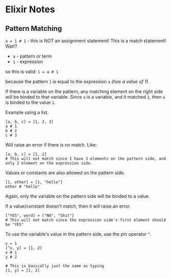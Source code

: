 # Elixir Notes

## Pattern Matching

`a = 1 # 1` - this is NOT an assignment statement! This is a match statement! Wat!?

- `a` - pattern or term
- `1` - expression

so this is valid:
`1 = a # 1`

because the pattern `1` is equal to the expression `a` *(has a value of 1)*.

If there is a variable on the pattern, any matching element on the right side will be binded to that variable.
Since `a` is a variable, and it matched `1`, then `a` is binded to the value `1`.

Example using a list.
```
[a, b, c] = [1, 2, 3]
a # 1
b # 2
c # 3
```

Will raise an error if there is no match. Like:
```
[a, b, c] = [1, 2]
# This will not match since I have 3 elements on the pattern side, and only 2 element on the expression side.
```

Values or constants are also allowed on the pattern side.
```
[1, other] = [1, "hello"]
other # "hello"
```

Again, only the variable on the pattern side will be binded to a value.

If a value/constant doesn't match, then it will raise an error.
```
["YES", word] = ["NO", "Shit"]
# This will not match since the expression side's first element should be "YES"
```

To use the variable's value in the pattern side, use the pin operator `^`.
```
x = 1
[^x, y] = [1, 2]
x # 1
y # 2

# This is basically just the same as typing
[1, y] = [1, 2]
```
